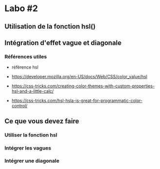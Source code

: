 # Labo #2

## Utilisation de la fonction hsl()

## Intégration d'effet vague et diagonale

### Références utiles

- référence hsl

- https://developer.mozilla.org/en-US/docs/Web/CSS/color_value/hsl
- https://css-tricks.com/creating-color-themes-with-custom-properties-hsl-and-a-little-calc/
- https://css-tricks.com/hsl-hsla-is-great-for-programmatic-color-control/

## Ce que vous devez faire

### Utiliser la fonction hsl

### Intégrer les vagues

### Intégrer une diagonale
